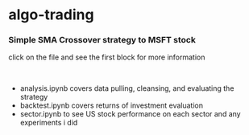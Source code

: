 # algo-trading
<h3>Simple SMA Crossover strategy to MSFT stock</h3>
<p>click on the file and see the first block for more information</p>

<br/>

<ul>
<li>analysis.ipynb covers data pulling, cleansing, and evaluating the strategy</li>
<li>backtest.ipynb covers returns of investment evaluation</li>
<li>sector.ipynb to see US stock performance on each sector and any experiments i did</li>
</ul>
